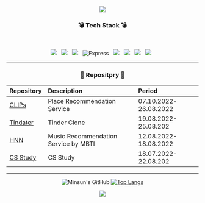 <div align="center">
<img src="https://capsule-render.vercel.app/api?type=waving&color=timeGradient&height=180&section=header&text=Minsun's%Github&fontSize=35"/>

<h3 align="center"><b> 💣 Tech Stack 💣 </b></h3>

</br>
<p align="center">
<img src="https://img.shields.io/badge/github-181717?style=flat&logo=github&logoColor=white"></a> &nbsp
<img src="https://img.shields.io/badge/JavaScript-F7DF1E?style=flat&logo=JavaScript&logoColor=white"/></a> &nbsp
<img src="https://img.shields.io/badge/Node.js-339933?style=flat&logo=Node.js&logoColor=white"/></a> &nbsp
<img alt="Express" src="https://img.shields.io/badge/Express-000000?style=flat&logo=Express&logoColor=white"></a> &nbsp
<img src="https://img.shields.io/badge/MongoDB-47A248?style=flat&logo=MongoDB&logoColor=white"/></a> &nbsp 
<img src="https://img.shields.io/badge/MySQL-4479A1?style=flat&logo=MySQL&logoColor=white"/></a> &nbsp 
<img src="https://img.shields.io/badge/Amazon AWS-f7f7f7?style=flat&logo=Amazon AWS&logoColor=f89400"></a> &nbsp
<img src="https://img.shields.io/badge/Amazon AWS S3-f7f7f7?style=flat&logo=Amazon%20AWS S3&logoColor=f89400"/></a> &nbsp </p>

---


<h3 align="center"><b>📝 Repositpry 📝</b></h3>

| Repository                                                               |  Description                   | Period    | 
| :----------------------------------------------------------------------- | :----------------------------- | :-------- |
| [CLIPs](https://github.com/codeing999/CLIPs-backend) | Place Recommendation Service  | 07.10.2022- 26.08.2022 |
| [Tindater](https://github.com/TinDater/TinDater-backend) | Tinder Clone  | 19.08.2022- 25.08.202 |
| [HNN](https://github.com/codeing999/hanghae-algorithm-study) | Music Recommendation Service by MBTI | 12.08.2022- 18.08.2022|
| [CS Study](https://github.com/Minsun91/hanghae-cs-study.git) | CS Study  | 18.07.2022- 22.08.202 |


---


![Minsun's GitHub](https://github-readme-stats.vercel.app/api?username=Minsun91&show_icons=true&theme=dracula)
[![Top Langs](https://github-readme-stats.vercel.app/api/top-langs/?username=Minsun91)](https://github.com/Minsun91/github-readme-stats)



<p align="center">
<img src="https://capsule-render.vercel.app/api?type=waving&color=timeGradient&height=130&section=footer&text=&fontSize=50"/>

</div>
